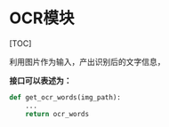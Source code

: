 # OCR模块

[TOC]

利用图片作为输入，产出识别后的文字信息，

**接口可以表述为：**

```python
def get_ocr_words(img_path):
    ...
    return ocr_words
```



